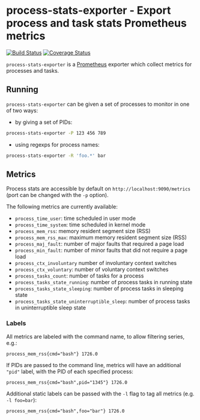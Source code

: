 # process-stats-exporter - Export process and task stats Prometheus metrics

[![Build Status](https://travis-ci.org/albertodonato/process-stats-exporter.svg?branch=master)](https://travis-ci.org/albertodonato/process-stats-exporter)
[![Coverage Status](https://codecov.io/gh/albertodonato/process-stats-exporter/branch/master/graph/badge.svg)](https://codecov.io/gh/albertodonato/process-stats-exporter)

`process-stats-exporter` is a [Prometheus](https://prometheus.io/) exporter
which collect metrics for processes and tasks.

## Running

`process-stats-exporter` can be given a set of processes to monitor in one of two ways:

* by giving a set of PIDs:

```bash
process-stats-exporter -P 123 456 789
```

* using regexps for process names:

```bash
process-stats-exporter -R 'foo.*' bar
```


## Metrics

Process stats are accessible by default on `http://localhost:9090/metrics`
(port can be changed with the `-p` option).

The following metrics are currently available:

* `process_time_user`: time scheduled in user mode
* `process_time_system`: time scheduled in kernel mode
* `process_mem_rss`: memory resident segment size (RSS)
* `process_mem_rss_max`: maximum memory resident segment size (RSS)
* `process_maj_fault`: number of major faults that required a page load
* `process_min_fault`: number of minor faults that did not require a page load
* `process_ctx_involuntary` number of involuntary context switches
* `process_ctx_voluntary`: number of voluntary context switches
* `process_tasks_count`: number of tasks for a process
* `process_tasks_state_running`: number of process tasks in running state
* `process_tasks_state_sleeping`: number of process tasks in sleeping state
* `process_tasks_state_uninterruptible_sleep`: number of process tasks in
  uninterruptible sleep state


### Labels

All metrics are labeled with the command name, to allow filtering series, e.g.:

```
process_mem_rss{cmd="bash"} 1726.0
```

If PIDs are passed to the command line, metrics will have an additional `"pid"`
label, with the PID of each specified process:

```
process_mem_rss{cmd="bash",pid="1345"} 1726.0
```

Additional static labels can be passed with the `-l` flag to tag all metrics (e.g. `-l foo=bar`):

```
process_mem_rss{cmd="bash",foo="bar"} 1726.0
```
